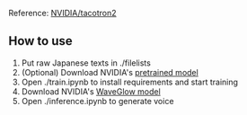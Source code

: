 Reference: [NVIDIA/tacotron2](https://github.com/NVIDIA/tacotron2)

## How to use
1. Put raw Japanese texts in ./filelists
2. (Optional) Download NVIDIA's [pretrained model](https://drive.google.com/file/d/1c5ZTuT7J08wLUoVZ2KkUs_VdZuJ86ZqA/view?usp=sharing)
3. Open ./train.ipynb to install requirements and start training
4. Download NVIDIA's [WaveGlow model](https://drive.google.com/open?id=1rpK8CzAAirq9sWZhe9nlfvxMF1dRgFbF)
5. Open ./inference.ipynb to generate voice